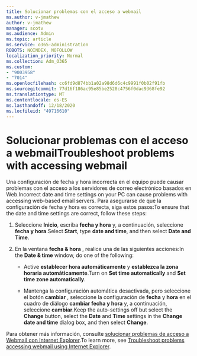 ```yaml
---
title: Solucionar problemas con el acceso a webmail
ms.author: v-jmathew
author: v-jmathew
manager: scotv
ms.audience: Admin
ms.topic: article
ms.service: o365-administration
ROBOTS: NOINDEX, NOFOLLOW
localization_priority: Normal
ms.collection: Adm_O365
ms.custom:
- "9003958"
- "7014"
ms.openlocfilehash: cc6fd9d874bb1a02a98d6d6c4c9991f0b02f91fb
ms.sourcegitcommit: 77d16f186ac95e85be2528c4756f0dac9368fe92
ms.translationtype: MT
ms.contentlocale: es-ES
ms.lasthandoff: 12/18/2020
ms.locfileid: "49716610"
---
```

# <a name="troubleshoot-problems-with-accessing-webmail"></a><span data-ttu-id="e9a94-102">Solucionar problemas con el acceso a webmail</span><span class="sxs-lookup"><span data-stu-id="e9a94-102">Troubleshoot problems with accessing webmail</span></span>

<span data-ttu-id="e9a94-103">Una configuración de fecha y hora incorrecta en el equipo puede causar problemas con el acceso a los servidores de correo electrónico basados en Web.</span><span class="sxs-lookup"><span data-stu-id="e9a94-103">Incorrect date and time settings on your PC can cause problems with accessing web-based email servers.</span></span> <span data-ttu-id="e9a94-104">Para asegurarse de que la configuración de fecha y hora es correcta, siga estos pasos:</span><span class="sxs-lookup"><span data-stu-id="e9a94-104">To ensure that the date and time settings are correct, follow these steps:</span></span>

1. <span data-ttu-id="e9a94-105">Seleccione **Inicio**, escriba **fecha y hora** y, a continuación, seleccione **fecha y hora**.</span><span class="sxs-lookup"><span data-stu-id="e9a94-105">Select **Start**, type **date and time**, and then select **Date and Time**.</span></span>
2. <span data-ttu-id="e9a94-106">En la ventana **fecha & hora** , realice una de las siguientes acciones:</span><span class="sxs-lookup"><span data-stu-id="e9a94-106">In the **Date & time** window, do one of the following:</span></span>

    - <span data-ttu-id="e9a94-107">Active **establecer hora automáticamente** y **establezca la zona horaria automáticamente**.</span><span class="sxs-lookup"><span data-stu-id="e9a94-107">Turn on **Set time automatically** and **Set time zone automatically**.</span></span>

    - <span data-ttu-id="e9a94-108">Mantenga la configuración automática desactivada, pero seleccione el botón **cambiar** , seleccione la configuración de **fecha** y **hora** en el cuadro de diálogo **cambiar fecha y hora** y, a continuación, seleccione **cambiar**.</span><span class="sxs-lookup"><span data-stu-id="e9a94-108">Keep the auto-settings off but select the **Change** button, select the **Date** and **Time** settings in the **Change date and time** dialog box, and then select **Change**.</span></span>

<span data-ttu-id="e9a94-109">Para obtener más información, consulte [solucionar problemas de acceso a Webmail con Internet Explorer](https://go.microsoft.com/fwlink/?linkid=2139414).</span><span class="sxs-lookup"><span data-stu-id="e9a94-109">To learn more, see [Troubleshoot problems accessing webmail using Internet Explorer](https://go.microsoft.com/fwlink/?linkid=2139414).</span></span>
